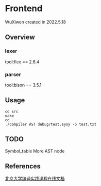 # Frontend
WuXiwen created in 2022.5.18


## Overview

### lexer 
tool:flex == 2.6.4 

### parser 
tool:bison == 3.5.1


## Usage
```shell
cd src 
make 
cd .. 
./compiler AST debug/test.sysy -o test.txt
```


## TODO

Symbol_table
More AST node


## References
[北京大学编译实践课程在线文档](https://pku-minic.github.io/online-doc/#/lv1-main/lexer-parser)
